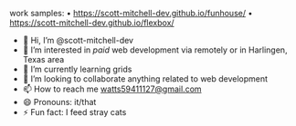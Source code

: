 work samples:
•	https://scott-mitchell-dev.github.io/funhouse/
•	https://scott-mitchell-dev.github.io/flexbox/

- 👋 Hi, I’m @scott-mitchell-dev
- 👀 I’m interested in *paid* web development via remotely or in Harlingen, Texas area
- 🌱 I’m currently learning grids
- 💞️ I’m looking to collaborate anything related to web development
- 📫 How to reach me watts59411127@gmail.com
- 😄 Pronouns: it/that
- ⚡ Fun fact: I feed stray cats

<!---
scott-mitchell-dev/scott-mitchell-dev is a ✨ special ✨ repository because its `README.md` (this file) appears on your GitHub profile.
You can click the Preview link to take a look at your changes.
--->
